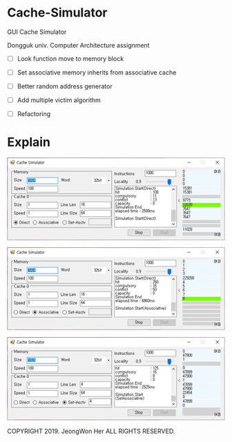 # Cache-Simulator
GUI Cache Simulator

Dongguk univ. Computer Architecture assignment

- [ ] Look function move to memory block

- [ ] Set associative memory inherits from associative cache

- [ ] Better random address generator

- [ ] Add multiple victim algorithm

- [ ] Refactoring

# Explain

![image01](image01.png "direct")

![image02](image02.png "associative")

![image03](image03.png "set")

COPYRIGHT 2019. JeongWon Her ALL RIGHTS RESERVED.
